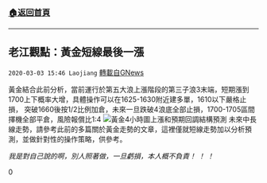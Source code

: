 ###  [:house:返回首頁](https://github.com/ourhimalayas/txt)
---

## 老江觀點：黃金短線最後一漲
`2020-03-03 15:46 Laojiang` [轉載自GNews](https://gnews.org/zh-hant/130456/)

黃金結合此前分析，當前運行於第五大浪上漲階段的第三子浪3末端，短期漲到1700上下概率大增，具體操作可以在1625-1630附近建多單，1610以下嚴格止損， 突破1660後按1/2比例加倉，未來一旦跌破4浪底全部止損，1700-1705區間擇機全部平倉，風險報償比1:4
![](https://s3-ap-northeast-1.amazonaws.com/news.guo.offload.media/wp-content/uploads/2020/03/03153648/QQ%E5%9B%BE%E7%89%8720200303163553.png)黃金4小時圖上漲和預期回調結構預測
未來中長線走勢，請參考此前的多篇關於黃金走勢的文章，這裡僅就短線走勢加以分析預測，並做針對性的操作策略，供參考。

*我是對自己說的啊，別人照著做，一旦虧損，本人概不負責！ ！ ！*

0
